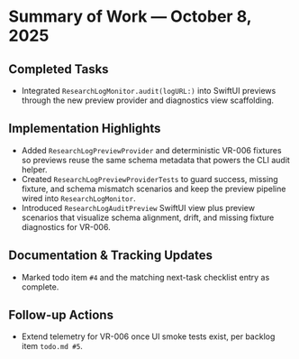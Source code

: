 # Summary of Work — October 8, 2025

## Completed Tasks

- Integrated `ResearchLogMonitor.audit(logURL:)` into SwiftUI previews through the new preview provider and diagnostics view scaffolding.

## Implementation Highlights

- Added `ResearchLogPreviewProvider` and deterministic VR-006 fixtures so previews reuse the same schema metadata that powers the CLI audit helper.
- Created `ResearchLogPreviewProviderTests` to guard success, missing fixture, and schema mismatch scenarios and keep the preview pipeline wired into `ResearchLogMonitor`.
- Introduced `ResearchLogAuditPreview` SwiftUI view plus preview scenarios that visualize schema alignment, drift, and missing fixture diagnostics for VR-006.

## Documentation & Tracking Updates

- Marked todo item `#4` and the matching next-task checklist entry as complete.

## Follow-up Actions

- Extend telemetry for VR-006 once UI smoke tests exist, per backlog item `todo.md #5`.
